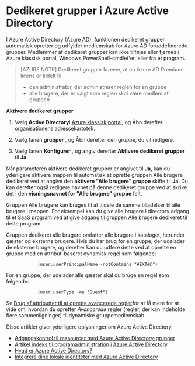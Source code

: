 <properties
    pageTitle="Dedikeret grupper i Azure Active Directory | Microsoft Azure"
    description="Oversigt over, hvordan dedikeret grupper arbejde i Azure Active Directory, og hvordan de er oprettet."
    services="active-directory"
    documentationCenter=""
    authors="curtand"
    manager="femila"
    editor=""
    />

<tags
    ms.service="active-directory"
    ms.workload="identity"
    ms.tgt_pltfrm="na"
    ms.devlang="na"
    ms.topic="article"
    ms.date="08/10/2016"
    ms.author="curtand"/>

# <a name="dedicated-groups-in-azure-active-directory"></a>Dedikeret grupper i Azure Active Directory

I Azure Active Directory (Azure AD), funktionen dedikeret grupper automatisk opretter og udfylder medlemskab for Azure AD foruddefinerede grupper. Medlemmer af dedikeret grupper kan ikke tilføjes eller fjernes i Azure klassisk portal, Windows PowerShell-cmdlet'er, eller fra et program.

>[AZURE.NOTE] Dedikeret grupper kræver, at en Azure AD Premium-licens er tildelt til
>- den administrator, der administrerer reglen for en gruppe
>- alle brugere, der er valgt som reglen skal være medlem af gruppen

**Aktivere dedikeret grupper**

1. Vælg **Active Directory**i [Azure klassisk portal](https://manage.windowsazure.com), og Åbn derefter organisationens adressekartotek.

2. Vælg fanen **grupper** , og Åbn derefter den gruppe, du vil redigere.

3. Vælg fanen **Konfigurer** , og angiv derefter **Aktivere dedikeret grupper** til **Ja**.

Når parameteren aktivere dedikeret grupper er angivet til **Ja**, kan du yderligere aktivere mappen til automatisk at oprette gruppen Alle brugere dedikeret ved at angive den **aktivere "Alle brugere" gruppe** skifte til **Ja**. Du kan derefter også redigere navnet på denne dedikeret gruppe ved at skrive det i den **visningsnavnet for "Alle brugere" gruppe** felt.

Gruppen Alle brugere kan bruges til at tildele de samme tilladelser til alle brugere i mappen. For eksempel kan du give alle brugere i directory adgang til et SaaS program ved at give adgang til gruppen Alle brugere dedikeret til dette program.

Gruppen dedikeret alle brugere omfatter alle brugere i kataloget, herunder gæster og eksterne brugere. Hvis du har brug for en gruppe, der udelader de eksterne brugere, og derefter kan du udføre dette ved at oprette en gruppe med en attribut-baseret dynamisk regel som følgende:

                (user.userPrincipalName -notContains "#EXT#@")

For en gruppe, der udelader alle gæster skal du bruge en regel som følgende:

                (user.userType -ne "Guest")

Se [Brug af attributter til at oprette avancerede regler](active-directory-accessmanagement-groups-with-advanced-rules.md)for at få mere for at vide om, hvordan du opretter *Avancerede* regler (regler, der kan indeholde flere sammenligninger) til dynamiske gruppemedlemskab.


Disse artikler giver yderligere oplysninger om Azure Active Directory.

* [Adgangskontrol til ressourcer med Azure Active Directory-grupper](active-directory-manage-groups.md)
* [Artikel indeks til programadministration i Azure Active Directory](active-directory-apps-index.md)
* [Hvad er Azure Active Directory?](active-directory-whatis.md)
* [Integrere dine lokale identiteter med Azure Active Directory](active-directory-aadconnect.md)
